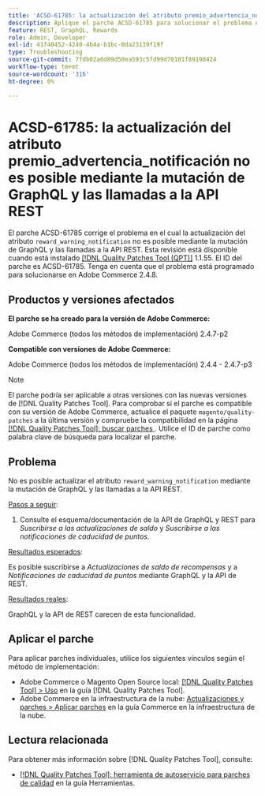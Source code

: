 ```yaml
---
title: 'ACSD-61785: la actualización del atributo premio_advertencia_notificación no es posible mediante la mutación de GraphQL y las llamadas a la API REST'
description: Aplique el parche ACSD-61785 para solucionar el problema de Adobe Commerce donde la actualización del atributo "premio_advertencia_notificación" no es posible mediante la mutación de GraphQL y las llamadas a la API REST.
feature: REST, GraphQL, Rewards
role: Admin, Developer
exl-id: 41f40452-4240-4b4a-b1bc-0da23139f19f
type: Troubleshooting
source-git-commit: 7fdb02a6d89d50ea593c5fd99d78101f89198424
workflow-type: tm+mt
source-wordcount: '316'
ht-degree: 0%

---
```


# ACSD-61785: la actualización del atributo premio_advertencia_notificación no es posible mediante la mutación de GraphQL y las llamadas a la API REST

El parche ACSD-61785 corrige el problema en el cual la actualización del atributo `reward_warning_notification` no es posible mediante la mutación de GraphQL y las llamadas a la API REST. Esta revisión está disponible cuando está instalado [[!DNL Quality Patches Tool (QPT)]](/help/tools/quality-patches-tool/quality-patches-tool-to-self-serve-quality-patches.md) 1.1.55. El ID del parche es ACSD-61785. Tenga en cuenta que el problema está programado para solucionarse en Adobe Commerce 2.4.8.

## Productos y versiones afectados

**El parche se ha creado para la versión de Adobe Commerce:**

Adobe Commerce (todos los métodos de implementación) 2.4.7-p2

**Compatible con versiones de Adobe Commerce:**

Adobe Commerce (todos los métodos de implementación) 2.4.4 - 2.4.7-p3

>[!NOTE]
>
>El parche podría ser aplicable a otras versiones con las nuevas versiones de [!DNL Quality Patches Tool]. Para comprobar si el parche es compatible con su versión de Adobe Commerce, actualice el paquete `magento/quality-patches` a la última versión y compruebe la compatibilidad en la página [[!DNL Quality Patches Tool]: buscar parches ](https://experienceleague.adobe.com/tools/commerce-quality-patches/index.html). Utilice el ID de parche como palabra clave de búsqueda para localizar el parche.

## Problema

No es posible actualizar el atributo `reward_warning_notification` mediante la mutación de GraphQL y las llamadas a la API REST.

<u>Pasos a seguir</u>:

1. Consulte el esquema/documentación de la API de GraphQL y REST para *Suscribirse a las actualizaciones de saldo* y *Suscribirse a las notificaciones de caducidad de puntos*.

<u>Resultados esperados</u>:

Es posible suscribirse a *Actualizaciones de saldo de recompensas* y a *Notificaciones de caducidad de puntos* mediante GraphQL y la API de REST.

<u>Resultados reales</u>:

GraphQL y la API de REST carecen de esta funcionalidad.

## Aplicar el parche

Para aplicar parches individuales, utilice los siguientes vínculos según el método de implementación:

* Adobe Commerce o Magento Open Source local: [[!DNL Quality Patches Tool] > Uso](/help/tools/quality-patches-tool/usage.md) en la guía [!DNL Quality Patches Tool].
* Adobe Commerce en la infraestructura de la nube: [Actualizaciones y parches > Aplicar parches](https://experienceleague.adobe.com/docs/commerce-cloud-service/user-guide/develop/upgrade/apply-patches.html) en la guía Commerce en la infraestructura de la nube.

## Lectura relacionada

Para obtener más información sobre [!DNL Quality Patches Tool], consulte:

* [[!DNL Quality Patches Tool]: herramienta de autoservicio para parches de calidad](/help/tools/quality-patches-tool/quality-patches-tool-to-self-serve-quality-patches.md) en la guía Herramientas.
